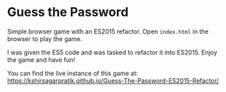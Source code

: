 # Guess the Password

Simple browser game with an ES2015 refactor. Open `index.html` in the browser to play the game. 

I was given the ES5 code and was tasked to refactor it into ES2015. Enjoy the game and have fun!

You can find the live instance of this game at: https://kshirsagarpratik.github.io/Guess-The-Password-ES2015-Refactor/
